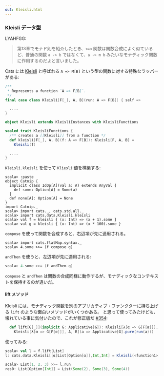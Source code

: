 ```yaml
---
out: Kleisli.html
---
```


  [KleisliSource]: $catsBaseUrl$/core/src/main/scala/scalaz/Kleisli.scala
  [354]: https://github.com/non/cats/pull/354

### Kleisli データ型

LYAHFGG:

> 第13章でモナド則を紹介したとき、`<=<` 関数は関数合成によく似ているど、普通の関数 `a -> b` ではなくて、`a -> m b` みたいなモナディック関数に作用するのだよと言いました。

Cats には [Kleisli][KleisliSource] と呼ばれる `A => M[B]` という型の関数に対する特殊なラッパーがある:

```scala
/**
 * Represents a function `A => F[B]`.
 */
final case class Kleisli[F[_], A, B](run: A => F[B]) { self =>

  ....
}

object Kleisli extends KleisliInstances with KleisliFunctions

sealed trait KleisliFunctions {
  /** creates a [[Kleisli]] from a function */
  def kleisli[F[_], A, B](f: A => F[B]): Kleisli[F, A, B] =
    Kleisli(f)

  ....
}
```

`Kleisli.kleisli` を使って `Kliesli` 値を構築する:

```console:new
scala> :paste
object Catnip {
  implicit class IdOp[A](val a: A) extends AnyVal {
    def some: Option[A] = Some(a)
  }
  def none[A]: Option[A] = None
}
import Catnip._
scala> import cats._, cats.std.all._
scala> import cats.data.Kleisli.kleisli
scala> val f = kleisli { (x: Int) => (x + 1).some }
scala> val g = kleisli { (x: Int) => (x * 100).some }
```

`compose` を使って関数を合成すると、右辺項が先に適用される。

```console
scala> import cats.flatMap.syntax._
scala> 4.some >>= (f compose g)
```

`andThen` を使うと、左辺項が先に適用される:

```scala
scala> 4.some >>= (f andThen g)
```

`compose` と `andThen` は関数の合成同様に動作するが、モナディックなコンテキストを保持するのが違いだ。

#### lift メソッド

Kleisli には、モナディック関数を別のアプリカティブ・ファンクターに持ち上げる `lift` のような面白いメソッドがいくつかある。
と思って使ってみたけども、壊れている事に気付いたので、これが修正版だ [#354][354]:

```scala
  def lift[G[_]](implicit G: Applicative[G]): Kleisli[λ[α => G[F[α]]], A, B] =
    Kleisli[λ[α => G[F[α]]], A, B](a => Applicative[G].pure(run(a)))
```

使ってみる:

```scala
scala> val l = f.lift[List]
l: cats.data.Kleisli[[α]List[Option[α]],Int,Int] = Kleisli(<function1>)

scala> List(1, 2, 3) >>= l.run
res0: List[Option[Int]] = List(Some(2), Some(3), Some(4))
```
